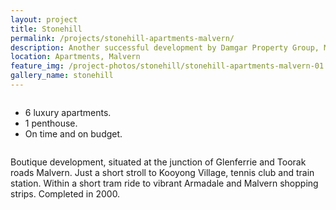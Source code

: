 ```yaml
---
layout: project
title: Stonehill
permalink: /projects/stonehill-apartments-malvern/
description: Another successful development by Damgar Property Group, Melbourne.
location: Apartments, Malvern
feature_img: /project-photos/stonehill/stonehill-apartments-malvern-01.jpg
gallery_name: stonehill
---
```


<div class="row project-detail-content">
  <div class="small-11 medium-10 medium-offset-1 columns">
    <div class="row">
      <div class="medium-5 columns">
        <div class="column">
          <ul class="project-detail-key-points">
            <li>6 luxury apartments.</li>
            <li>1 penthouse.</li>
            <li>On time and on budget.</li>
          </ul>
        </div>
      </div>
      <div class="medium-5 columns float-left">
        <div class="column">
          <p>Boutique development, situated at the junction of Glenferrie and Toorak roads Malvern. Just a short stroll to Kooyong Village, tennis club and train station. Within a short tram ride to vibrant Armadale and Malvern shopping strips. Completed in 2000.</p>
        </div>
      </div>
    </div>
  </div>
</div>
